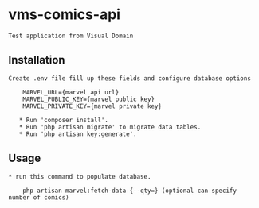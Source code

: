 # vms-comics-api
    Test application from Visual Domain

## Installation
    Create .env file fill up these fields and configure database options
```env
    MARVEL_URL={marvel api url}
    MARVEL_PUBLIC_KEY={marvel public key}
    MARVEL_PRIVATE_KEY={marvel private key}
```
```
   * Run 'composer install'.
   * Run 'php artisan migrate' to migrate data tables.
   * Run 'php artisan key:generate'.
```


## Usage
    * run this command to populate database.
```shellscript
    php artisan marvel:fetch-data {--qty=} (optional can specify number of comics)
``` 

